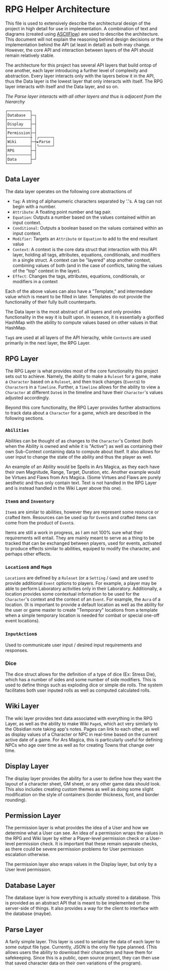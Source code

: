 # RPG Helper Architecture
This file is used to extensively describe the architectural design of the project in high detail for use in implementation. A combination of text and diagrams (created using [ASCIIFlow](https://asciiflow.com/)) are used to describe the architecture. This document will not explain the reasoning behind design decisions or the implementation behind the API (at least in detail) as both may change. However, the core API and interaction between layers of the API should remain relatively stable.

The architecture for this project has several API layers that build ontop of one another, each layer introducing a further level of complexity and abstraction. Every layer interacts only with the layers below it in the API, thus the Data layer is the lowest layer that only interacts with itself. The RPG layer interacts with itself and the Data layer, and so on.

*The Parse layer interacts with all other layers and thus is adjacent from the hierarchy*

```
┌──────────┐          
│Database  ├─┐        
├──────────┤ │        
│Display   ├─┤        
├──────────┤ │        
│Permission├─┤        
├──────────┼ │┌──────┐
│Wiki      ├─┼►Parse │
├──────────┤ │└──────┘
│RPG       ├─┤        
├──────────┤ │        
│Data      ├─┘        
└──────────┘          
```

## Data Layer
The data layer operates on the following core abstractions of
- `Tag`: A string of alphanumeric characters separated by '.'s. A tag can not begin with a number. 
- `Attribute`: A floating point number and tag pair.
- `Equation`: Outputs a number based on the values contained within an input context.
- `Conditional`: Outputs a boolean based on the values contained within an input context.
- `Modifier`: Targets an `Attribute` or `Equation` to add to the end resultant value
- `Context`: A context is the core data struct that interaction with this API layer, holding all tags, attributes, equations, conditionals, and modifiers in a single struct. A context can be "layered" atop another context, combining values of both (and in the case of conflicts, taking the values of the "top" context in the layer).
- `Effect`: Changes the tags, attributes, equations, conditionals, or modifiers in a context

Each of the above values can also have a "Template," and intermediate value which is meant to be filled in later. Templates do not provide the functionality of their fully built counterparts.

The Data layer is the most abstract of all layers and only provides functionality in the way it is built upon. In essence, it is essentially a glorified HashMap with the ability to compute values based on other values in that HashMap.

`Tag`s are used at all layers of the API hierachy, while `Context`s are used primarily in the next layer, the RPG Layer.

## RPG Layer
The RPG Layer is what provides most of the core functionality this project sets out to achieve. Namely, the ability to make a `Ruleset` for a game, make a `Character` based on a `Ruleset`, and then track changes (`Event`s) to `Character`s in a `Timeline`. Further, a `Timeline` allows for the ability to view a `Character` at different `Date`s in the timeline and have their `Character`'s values adjusted accordingly.

Beyond this core functionality, the RPG Layer provides further abstractions to track data about a `Character` for a game, which are described in the following sections.

### `Abilities`
Abilities can be thought of as changes to the `Character`'s Context (both when the Ability is owned and while it is "Active") as well as containing their own Sub-Context containing data to compute about itself. It also allows for user input to change the state of the ability and thus the player as well.

An example of an Ability would be Spells in Ars Magica, as they each have their own Magnitude, Range, Target, Duration, etc. Another example would be Virtues and Flaws from Ars Magica. (Some Virtues and Flaws are purely aesthetic and thus only contain text. Text is not handled in the RPG Layer and is instead handled in the Wiki Layer above this one).

### `Item`s and `Inventory`
`Item`s are similar to abilities, however they are represent some resource or crafted item. Resources can be used up for `Event`s and crafted items can come from the product of `Event`s.

Items are still a work in progress, as I am not 100% sure what their requirements will entail. They are mainly meant to serve as a thing to be tracked that can be exchanged between players, used for events, activated to produce effects similar to abilities, equiped to modify the character, and perhaps other effects.

### `Location`s and `Map`s
`Location`s are defined by a `Ruleset` (or a `Setting` / `Game`) and are used to provide additional `Event` options to players. For example, a player may be able to perform Laboratory activities only in their Laboratory. Additionally, a location provides some contextual information to be used for the `Character`'s context and the context of an `Event`. For example, the `Aura` of a location. (It is important to provide a default location as well as the ability for the user or game master to create "Temporary" locations from a template when a simple temporary location is needed for combat or special one-off event locations).

### `InputAction`s
Used to communicate user input / desired input requirements and responses.

### Dice
The dice struct allows for the definition of a type of dice (Ex: Stress Die), which has a number of sides and some number of side modifiers. This is used to define things such as exploding dice or simple die rolls. The system facilitates both user inputed rolls as well as computed calculated rolls.

## Wiki Layer
The wiki layer provides text data associated with everything in the RPG Layer, as well as the ability to make Wiki `Page`s, which act very similarly to the Obsidian note taking app's notes. Pages can link to each other, as well as display values of a Character or NPC in real-time based on the current active date of a game. For Ars Magica, this is particularly useful for defining NPCs who age over time as well as for creating Towns that change over time.

## Display Layer
The display layer provides the ability for a user to define how they want the layout of a character sheet, GM sheet, or any other game data should look. This also includes creating custom themes as well as doing some slight modification on the style of containers (border thickness, font, and border rounding).

## Permission Layer
The permission layer is what provides the idea of a User and how we determine what a User can see. An idea of a permission wraps the values in the RPG and Wiki layer by either a Player-level permission check or a User-level permission check. It is important that these remain separate checks, as there could be severe permission problems for User permission escalation otherwise.

The permission layer also wraps values in the Display layer, but only by a User level permission.

## Database Layer
The database layer is how everything is actually stored to a database. This is provided as an abstract API that is meant to be implemented on the server-side of things. It also provides a way for the client to interface with the database (maybe).

## Parse Layer
A farily simple layer. This layer is used to serialize the data of each layer to some output file type. Currently, JSON is the only file type planned. (This allows users the ability to download their characters and have them for safekeeping. Since this is a public, open source project, they can then use that saved character data on their own variations of the program).